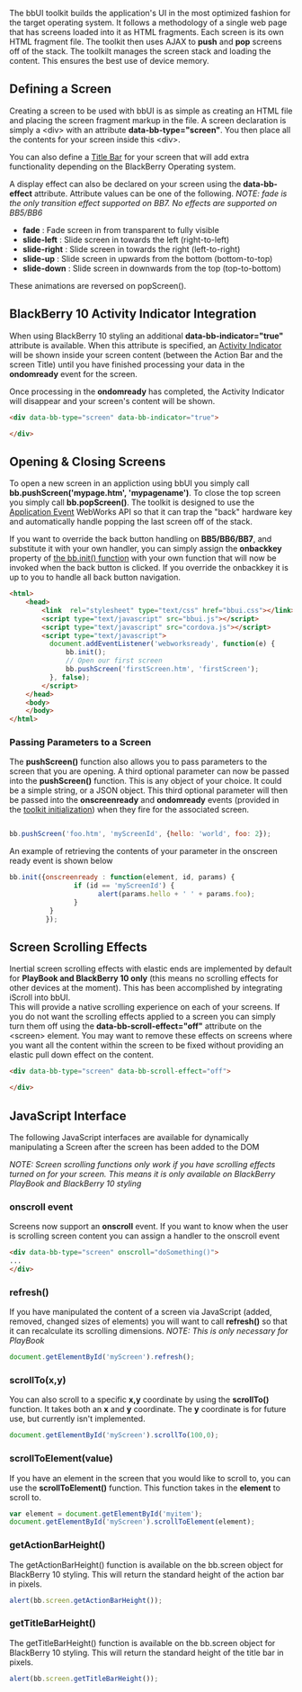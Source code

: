 The bbUI toolkit builds the application's UI in the most optimized fashion for the target operating system.  It follows a methodology of a single web page that has screens loaded into it as HTML fragments.  Each screen is its own HTML fragment file.  The toolkit then uses AJAX to **push** and **pop** screens off of the stack.  The toolkilt manages the screen stack and loading the content.  This ensures the best use of device memory.

## Defining a Screen

Creating a screen to be used with bbUI is as simple as creating an HTML file and placing the screen fragment markup in the file.  A screen declaration is simply a &lt;div&gt; with an attribute **data-bb-type="screen"**.  You then place all the contents for your screen inside this &lt;div&gt;.  

You can also define a [Title Bar](Title-Bars) for your screen that will add extra functionality depending on the BlackBerry Operating system.

A display effect can also be declared on your screen using the **data-bb-effect** attribute.  Attribute values can be one of the following. _NOTE: fade is the only transition effect supported on BB7. No effects are supported on BB5/BB6_

* **fade** : Fade screen in from transparent to fully visible
* **slide-left** : Slide screen in towards the left (right-to-left)
* **slide-right** : Slide screen in towards the right (left-to-right)
* **slide-up** : Slide screen in upwards from the bottom (bottom-to-top)
* **slide-down** : Slide screen in downwards from the top (top-to-bottom)

These animations are reversed on popScreen(). 

## BlackBerry 10 Activity Indicator Integration

When using BlackBerry 10 styling an additional **data-bb-indicator="true"** attribute is available.  When this attribute is specified, an [Activity Indicator](https://github.com/blackberry/bbUI.js/wiki/Activity-Indicator) will be shown inside your screen content (between the Action Bar and the screen Title) until you have finished processing your data in the **ondomready** event for the screen.

Once processing in the **ondomready** has completed, the Activity Indicator will disappear and your screen's content will be shown.

```html
<div data-bb-type="screen" data-bb-indicator="true">

</div>
```


## Opening &amp; Closing Screens

To open a new screen in an appliction using bbUI you simply call **bb.pushScreen('mypage.htm', 'mypagename')**.  To close the top screen you simply call **bb.popScreen()**.  The toolkit is designed to use the [Application Event](http://developer.blackberry.com/html5/apis/blackberry.app.event.html) WebWorks API so that it can trap the "back" hardware key and automatically handle popping the last screen off of the stack.

If you want to override the back button handling on **BB5/BB6/BB7**, and substitute it with your own handler, you can simply assign the **onbackkey** property of [the bb.init() function](Toolkit-Initialization) with your own function that will now be invoked when the back button is clicked.  If you override the onbackkey it is up to you to handle all back button navigation. 

```html
<html>
    <head>
        <link  rel="stylesheet" type="text/css" href="bbui.css"></link>
        <script type="text/javascript" src="bbui.js"></script>
        <script type="text/javascript" src="cordova.js"></script>
        <script type="text/javascript">
          document.addEventListener('webworksready', function(e) {
              bb.init();
              // Open our first screen
              bb.pushScreen('firstScreen.htm', 'firstScreen');
          }, false);
        </script>
    </head>
    <body>	
    </body>
</html>
```

### Passing Parameters to a Screen

The **pushScreen()** function also allows you to pass parameters to the screen that you are opening.  A third optional parameter can now be passed into the **pushScreen()** function. This is any object of your choice.  It could be a simple string, or a JSON object.  This third optional parameter will then be passed into the **onscreenready** and **ondomready** events (provided in the [toolkit initialization](Toolkit-Initialization)) when they fire for the associated screen.

```javascript

bb.pushScreen('foo.htm', 'myScreenId', {hello: 'world', foo: 2});

```

An example of retrieving the contents of your parameter in the onscreen ready event is shown below

```javascript
bb.init({onscreenready : function(element, id, params) {
                if (id == 'myScreenId') {
                      alert(params.hello + ' ' + params.foo);
                } 
          }
         });
```

## Screen Scrolling Effects

Inertial screen scrolling effects with elastic ends are implemented by default for **PlayBook and BlackBerry 10 only** (this means no scrolling effects for other devices at the moment).  This has been accomplished by integrating iScroll into bbUI.  
This will provide a native scrolling experience on each of your screens.  If you do not want the scrolling effects applied to a screen you can simply turn them off using the **data-bb-scroll-effect="off"** attribute on the 
&lt;screen&gt; element.  You may want to remove these effects on screens where you want all the content within the screen to be fixed without providing an elastic pull down effect on the content.
```html
<div data-bb-type="screen" data-bb-scroll-effect="off">

</div>
```

## JavaScript Interface

The following JavaScript interfaces are available for dynamically manipulating a Screen after the screen has been added to the DOM

_NOTE: Screen scrolling functions only work if you have scrolling effects turned on for your screen. This means it is only available on BlackBerry PlayBook and BlackBerry 10 styling_

### onscroll event

Screens now support an **onscroll** event.  If you want to know when the user is scrolling screen content you can assign a handler to the onscroll event

```html
<div data-bb-type="screen" onscroll="doSomething()">
...
</div>
```

### refresh()

If you have manipulated the content of a screen via JavaScript (added, removed, changed sizes of elements) you will want to call **refresh()** so that it can recalculate its scrolling dimensions. _NOTE: This is only necessary for PlayBook_

```javascript
document.getElementById('myScreen').refresh();
```

### scrollTo(x,y)

You can also scroll to a specific **x,y** coordinate by using the **scrollTo()** function.  It takes both an **x** and **y** coordinate.  The **y** coordinate is for future use, but currently isn't implemented.

```javascript
document.getElementById('myScreen').scrollTo(100,0);
```

### scrollToElement(value)

If you have an element in the screen that you would like to scroll to, you can use the **scrollToElement()** function.  This function takes in the **element** to scroll to.

```javascript
var element = document.getElementById('myitem');
document.getElementById('myScreen').scrollToElement(element);    
```

### getActionBarHeight()

The getActionBarHeight() function is available on the bb.screen object for BlackBerry 10 styling.  This will return the standard height of the action bar in pixels.

```javascript
alert(bb.screen.getActionBarHeight());    
```

### getTitleBarHeight()

The getTitleBarHeight() function is available on the bb.screen object for BlackBerry 10 styling.  This will return the standard height of the title bar in pixels.

```javascript
alert(bb.screen.getTitleBarHeight());    
```